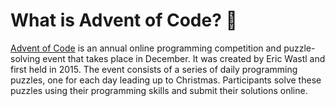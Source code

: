 # What is Advent of Code? 🎄

[Advent of Code](https://adventofcode.com/) is an annual online programming competition and puzzle-solving event that takes place in December. It was created by Eric Wastl and first held in 2015. The event consists of a series of daily programming puzzles, one for each day leading up to Christmas. Participants solve these puzzles using their programming skills and submit their solutions online.
